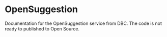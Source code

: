 # OpenSuggestion
Documentation for the OpenSuggestion service from DBC. The code is not ready to published to Open Source.
